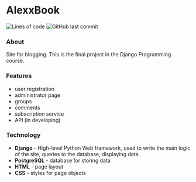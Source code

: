 # AlexxBook
![Lines of code](https://img.shields.io/tokei/lines/github/AlexxSandbox/MySite)
![GitHub last commit](https://img.shields.io/github/last-commit/AlexxSandbox/MySite)

### About
Site for blogging. This is the final project in the Django Programming course.

### Features
- user registration
- administrator page
- groups
- comments
- subscription service
- API (in developing)

### Technology
- **Django** - High-level Python Web framework, used to write the main logic of the site, queries to the database, displaying data.
- **PostgreSQL** - database for storing data
- **HTML** - page layout
- **CSS** - styles for page objects
